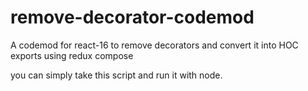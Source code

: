 # remove-decorator-codemod
A codemod for react-16 to remove decorators and convert it into HOC exports using redux compose


you can simply take this script and run it with node.

